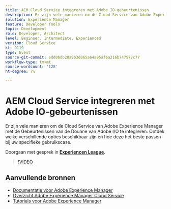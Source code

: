 ```yaml
---
title: AEM Cloud Service integreren met Adobe IO-gebeurtenissen
description: Er zijn vele manieren om de Cloud Service van Adobe Experience Manager met de Gebeurtenissen van de Douane van Adobe I/O te integreren. Ontdek welke verschillende opties beschikbaar zijn en hoe deze het beste passen bij uw specifieke gebruikscase.
solution: Experience Manager
feature: Developer Tools
topic: Development
role: Developer, Architect
level: Beginner, Intermediate, Experienced
version: Cloud Service
kt: 9119
type: Event
source-git-commit: edd0bdb28a9b3d065a64a95af6a216b747577c77
workflow-type: tm+mt
source-wordcount: '128'
ht-degree: 7%

---
```


# AEM Cloud Service integreren met Adobe IO-gebeurtenissen

Er zijn vele manieren om de Cloud Service van Adobe Experience Manager met de Gebeurtenissen van de Douane van Adobe I/O te integreren. Ontdek welke verschillende opties beschikbaar zijn en hoe deze het beste passen bij uw specifieke gebruikscase.

Doorgaan met gesprek in **[Experiencen League](https://adobe.ly/3ij0O1W)**.

>[!VIDEO](https://video.tv.adobe.com/v/337529/?quality=12&learn=on&hidetitle=true)

## Aanvullende bronnen

- [Documentatie voor Adobe Experience Manager ](https://experienceleague.adobe.com/docs/experience-manager-cloud-service.html)
- [Overzicht Adobe Experience Manager Cloud Service](https://experienceleague.adobe.com/docs/experience-manager-cloud-service/overview/home.html)
- [Tutorials voor Adobe Experience Manager](https://experienceleague.adobe.com/docs/experience-manager-tutorials.html)
